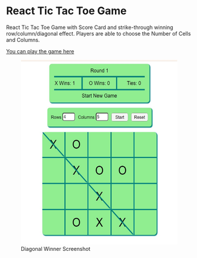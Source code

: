 <h1>React Tic Tac Toe Game</h1>
<p>React Tic Tac Toe Game with Score Card and strike-through winning row/column/diagonal effect. Players are able to choose the Number of Cells and Columns.</p>
<a href="https://siavashreact.w3spaces.com/">You can play the game here</a>
<figure>
<img src="Screenshot.jpg" width="500" height="500"></img>
<figcaption>Diagonal Winner Screenshot</figcaption>
</figure>
